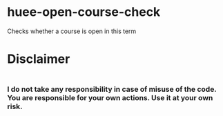 # huee-open-course-check
Checks whether a course is open in this term

# Disclaimer
<h3><br> I do not take any responsibility in case of misuse of the code. You are responsible for your own actions. Use it at your own risk.</br></h3>
